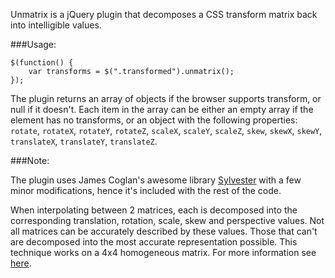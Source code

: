 Unmatrix is a jQuery plugin that decomposes a CSS transform matrix back into 
intelligible values.

###Usage:

```
$(function() {
    var transforms = $(".transformed").unmatrix();
});
```

The plugin returns an array of objects if the browser supports transform, or 
null if it doesn't. Each item in the array can be either an empty array if the 
element has no transforms, or an object with the following properties: 
```rotate```, ```rotateX```, ```rotateY```, ```rotateZ```, ```scaleX```, 
```scaleY```, ```scaleZ```, ```skew```, ```skewX```, ```skewY```, 
```translateX```, ```translateY```, ```translateZ```. 

###Note:

The plugin uses James Coglan's awesome library 
[Sylvester](http://sylvester.jcoglan.com/) with a few minor modifications, hence 
it's included with the rest of the code.

When interpolating between 2 matrices, each is decomposed into the corresponding 
translation, rotation, scale, skew and perspective values. Not all matrices can 
be accurately described by these values. Those that can't are decomposed into 
the most accurate representation possible. This technique works on a 4x4 
homogeneous matrix. For more information see 
[here](http://dev.w3.org/csswg/css3-transforms/).
